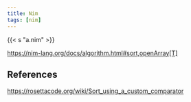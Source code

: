 ```yaml
---
title: Nim
tags: [nim]
---
```


{{< s "a.nim" >}}

<https://nim-lang.org/docs/algorithm.html#sort,openArray[T]>

## References

<https://rosettacode.org/wiki/Sort_using_a_custom_comparator>
